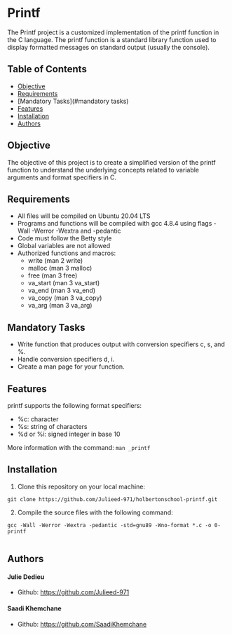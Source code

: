 # Printf


The Printf project is a customized implementation of the printf function in the C language. The printf function is a standard library function used to display formatted messages on standard output (usually the console).

## Table of Contents

-   [Objective](#objective)
-   [Requirements](#requirements)
-   [Mandatory Tasks](#mandatory tasks)
-   [Features](#features)
-   [Installation](#installation)
-   [Authors](#contributors)

## Objective

The objective of this project is to create a simplified version of the printf function to understand the underlying concepts related to variable arguments and format specifiers in C.

## Requirements

-   All files will be compiled on Ubuntu 20.04 LTS
-   Programs and functions will be compiled with gcc 4.8.4 using flags -Wall -Werror -Wextra and -pedantic
-   Code must follow the Betty style
-   Global variables are not allowed
-   Authorized functions and macros:
	- write (man 2 write)
	- malloc (man 3 malloc)
	- free (man 3 free)
	- va_start (man 3 va_start)
	- va_end (man 3 va_end)
	- va_copy (man 3 va_copy)
	- va_arg (man 3 va_arg)

## Mandatory Tasks

-   Write function that produces output with conversion specifiers c, s, and %.
-   Handle conversion specifiers d, i.
-   Create a man page for your function.

## Features

printf supports the following format specifiers:

-   %c: character
-   %s: string of characters
-   %d or %i: signed integer in base 10

More information with the command: `man _printf`

## Installation

1.  Clone this repository on your local machine:

`git clone https://github.com/Julieed-971/holbertonschool-printf.git`

2.  Compile the source files with the following command:

`gcc -Wall -Werror -Wextra -pedantic -std=gnu89 -Wno-format *.c -o 0-printf`

``` 

```

## Authors
#### Julie Dedieu
-   Github: https://github.com/Julieed-971
#### Saadi Khemchane
-   Github: https://github.com/SaadiKhemchane

